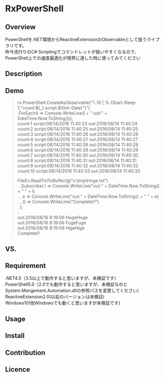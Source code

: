 RxPowerShell
====

## Overview
PowerShellを.NET環境からReactiveExtensionのObservableとして扱うライブラリです。  
昨今流行りのC# Scriptingでコマンドレットが扱いやすくなるので、PowerShell上での速度最適化が限界に達した時に使ってみてください  

## Description

## Demo
> rx.PowerShell.CreateAsObservable<string>("1..10 | % {Start-Sleep 1;\"count:${_} script:$(Get-Date)\"}")  
               .ForEach(l => Console.WriteLine(l + " out:" + DateTime.Now.ToString()));  
count:1 script:08/14/2016 11:40:23 out:2016/08/14 11:40:24  
count:2 script:08/14/2016 11:40:25 out:2016/08/14 11:40:25  
count:3 script:08/14/2016 11:40:26 out:2016/08/14 11:40:26  
count:4 script:08/14/2016 11:40:27 out:2016/08/14 11:40:27  
count:5 script:08/14/2016 11:40:28 out:2016/08/14 11:40:28  
count:6 script:08/14/2016 11:40:29 out:2016/08/14 11:40:29  
count:7 script:08/14/2016 11:40:30 out:2016/08/14 11:40:30  
count:8 script:08/14/2016 11:40:31 out:2016/08/14 11:40:31  
count:9 script:08/14/2016 11:40:32 out:2016/08/14 11:40:32  
count:10 script:08/14/2016 11:40:33 out:2016/08/14 11:40:33  
  
> FileEx.ReadTxtToBuffer(@"c:\tmp\Hoge.txt")  
.       .Subscribe(   l  => Console.WriteLine("out:" + DateTime.Now.ToString() + " " + l)  
.                   , e  => Console.WriteLine("out:" + DateTime.Now.ToString() + " " + e)  
.                   , () => Console.WriteLine("Complete!!")  
.                 );  
.   
out:2016/08/16 8:19:06 HogeHoge  
out:2016/08/16 8:19:06 FugeFuge  
out:2016/08/16 8:19:06 HigeHige  
Complete!!  


## VS. 

## Requirement
.NET4.5（3.5以上で動作すると思いますが、未検証です）  
PowerShell5.0（2.0でも動作すると思いますが、未検証なのとSystem.Mangement.Automation.dllの参照パスを変更してください）  
ReactiveExtension2.0(以前のバージョンは未検証)  
Windows10(他Windowsでも動くと思いますが未検証です)  
  
## Usage

## Install

## Contribution

## Licence
